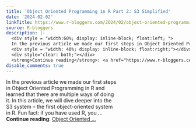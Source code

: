 ```yaml
---
title: 'Object Oriented Programming in R Part 2: S3 Simplified'
date: '2024-02-02'
linkTitle: https://www.r-bloggers.com/2024/02/object-oriented-programming-in-r-part-2-s3-simplified/
source: R-bloggers
description: |-
  <div style = "width:60%; display: inline-block; float:left; ">
  In the previous article we made our first steps in Object Oriented Programming in R and learned that there are multiple ways of doing it. In this article, we will dive deeper into the S3 system – the first object-oriented system in R. Fun fact: if you have used R, you ...</div>
  <div style = "width: 40%; display: inline-block; float:right;"></div>
  <div style="clear: both;"></div>
  <strong>Continue reading</strong>: <a href="https://www.r-bloggers.com/2024/02/object-oriented-programming-in-r-part-2-s3-simplified/">Object Oriented ...
disable_comments: true
---
```

<div style = "width:60%; display: inline-block; float:left; ">
In the previous article we made our first steps in Object Oriented Programming in R and learned that there are multiple ways of doing it. In this article, we will dive deeper into the S3 system – the first object-oriented system in R. Fun fact: if you have used R, you ...</div>
<div style = "width: 40%; display: inline-block; float:right;"></div>
<div style="clear: both;"></div>
<strong>Continue reading</strong>: <a href="https://www.r-bloggers.com/2024/02/object-oriented-programming-in-r-part-2-s3-simplified/">Object Oriented ...